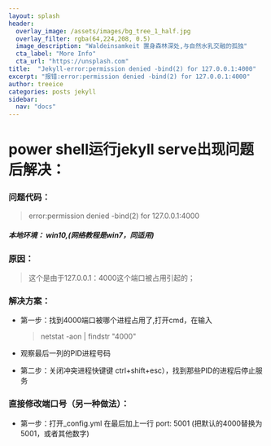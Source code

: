 ```yaml
---
layout: splash
header:
  overlay_image: /assets/images/bg_tree_1_half.jpg
  overlay_filter: rgba(64,224,208, 0.5)
  image_description: "Waldeinsamkeit 置身森林深处,与自然水乳交融的孤独"
  cta_label: "More Info"
  cta_url: "https://unsplash.com"
title:  "Jekyll-error:permission denied -bind(2) for 127.0.0.1:4000"
excerpt: "报错:error:permission denied -bind(2) for 127.0.0.1:4000"
author: treeice
categories: posts jekyll
sidebar:
  nav: "docs"
---
```


# power shell运行jekyll serve出现问题后解决：

### 问题代码：

> error:permission denied -bind(2) for 127.0.0.1:4000

##### 本地环境： win10,(网络教程是win7，同适用)

### 原因：

 > 这个是由于127.0.0.1：4000这个端口被占用引起的；

### 解决方案：

 - 第一步：找到4000端口被哪个进程占用了,打开cmd，在输入
    > netstat -aon \| findstr "4000"
	
 - 观察最后一列的PID进程号码

 - 第二步：关闭冲突进程快键键 ctrl+shift+esc），找到那些PID的进程后停止服务
 
### 直接修改端口号（另一种做法）：
  
 - 第一步：打开_config.yml 在最后加上一行 port: 5001 (把默认的4000替换为5001，或者其他数字)


